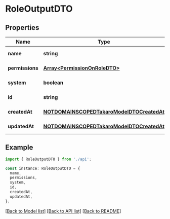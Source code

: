 # RoleOutputDTO

## Properties

| Name            | Type                                                                                    | Description | Notes                  |
| --------------- | --------------------------------------------------------------------------------------- | ----------- | ---------------------- |
| **name**        | **string**                                                                              |             | [default to undefined] |
| **permissions** | [**Array&lt;PermissionOnRoleDTO&gt;**](PermissionOnRoleDTO.md)                          |             | [default to undefined] |
| **system**      | **boolean**                                                                             |             | [default to undefined] |
| **id**          | **string**                                                                              |             | [default to undefined] |
| **createdAt**   | [**NOTDOMAINSCOPEDTakaroModelDTOCreatedAt**](NOTDOMAINSCOPEDTakaroModelDTOCreatedAt.md) |             | [default to undefined] |
| **updatedAt**   | [**NOTDOMAINSCOPEDTakaroModelDTOCreatedAt**](NOTDOMAINSCOPEDTakaroModelDTOCreatedAt.md) |             | [default to undefined] |

## Example

```typescript
import { RoleOutputDTO } from './api';

const instance: RoleOutputDTO = {
  name,
  permissions,
  system,
  id,
  createdAt,
  updatedAt,
};
```

[[Back to Model list]](../README.md#documentation-for-models) [[Back to API list]](../README.md#documentation-for-api-endpoints) [[Back to README]](../README.md)
